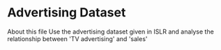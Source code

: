 # Advertising Dataset

About this file
Use the advertising dataset given in ISLR and analyse the relationship between 'TV advertising' and 'sales'

